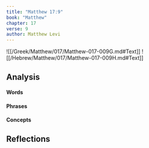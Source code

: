 ```yaml
---
title: "Matthew 17:9"
book: "Matthew"
chapter: 17
verse: 9
author: Matthew Levi
---
```

![[/Greek/Matthew/017/Matthew-017-009G.md#Text]]
![[/Hebrew/Matthew/017/Matthew-017-009H.md#Text]]

## Analysis

#### Words

#### Phrases

#### Concepts

## Reflections
